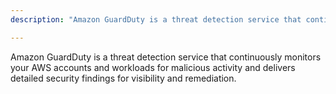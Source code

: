 ```yaml
---
description: "Amazon GuardDuty is a threat detection service that continuously monitors your AWS accounts and workloads for malicious activity and delivers detailed security findings for visibility and remediation."

---
```

Amazon GuardDuty is a threat detection service that continuously monitors your AWS accounts and workloads for malicious activity and delivers detailed security findings for visibility and remediation. 
